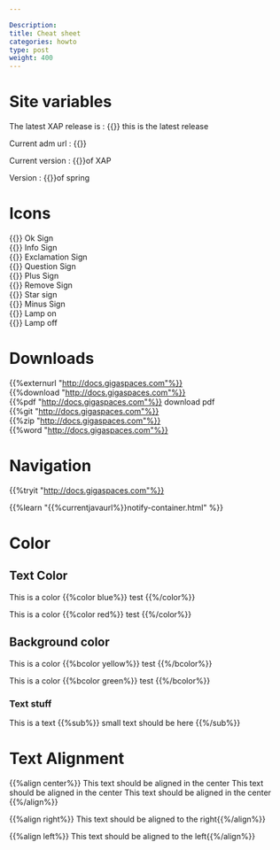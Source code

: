 ```yaml
---

Description:
title: Cheat sheet
categories: howto
type: post
weight: 400
---
```

 


# Site variables

The latest XAP release is : {{<latestxaprelease>}} this is the latest release


Current adm url : {{<currentadmurl>}}

Current version : {{<currentversion>}}of XAP

Version : {{<version>}}of spring

# Icons

{{<oksign>}} Ok Sign<br>
{{<infosign>}} Info Sign<br>
{{<exclamation>}} Exclamation Sign<br>
{{<question>}} Question Sign<br>
{{<plus>}} Plus Sign<br>
{{<remove>}} Remove Sign<br>
{{<star>}} Star sign<br>
{{<minus>}} Minus Sign<br>
{{<lampon>}} Lamp on<br>
{{<lampoff>}} Lamp off<br>


# Downloads

{{%externurl  "http://docs.gigaspaces.com"%}}<br>
{{%download  "http://docs.gigaspaces.com"%}}<br>
{{%pdf  "http://docs.gigaspaces.com"%}} download pdf<br>
{{%git  "http://docs.gigaspaces.com"%}}<br>
{{%zip  "http://docs.gigaspaces.com"%}}<br>
{{%word "http://docs.gigaspaces.com"%}}



# Navigation

{{%tryit "http://docs.gigaspaces.com"%}}

{{%learn "{{%currentjavaurl%}}notify-container.html" %}}


# Color


## Text Color

This is a color {{%color blue%}} test {{%/color%}}

This is a color {{%color red%}} test {{%/color%}}


## Background color

This is a color {{%bcolor yellow%}} test {{%/bcolor%}}

This is a color {{%bcolor green%}} test {{%/bcolor%}}

### Text stuff 


This is a text {{%sub%}} small text should be here {{%/sub%}}


# Text Alignment

{{%align center%}} This text should be aligned in the center  This text should  be aligned in the center  This text should be aligned in the center {{%/align%}}

{{%align right%}} This text should be aligned to the right{{%/align%}}

{{%align left%}} This text should be aligned to the left{{%/align%}}


 